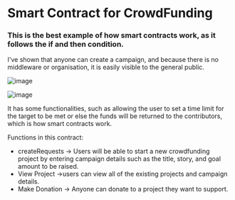 # Smart Contract for CrowdFunding

### This is the best example of how smart contracts work, as it follows the if and then condition.

I've shown that anyone can create a campaign, and because there is no middleware or organisation, it is easily visible to the general public.

![image](https://user-images.githubusercontent.com/81668653/191975074-3c42bae1-910e-4fb4-8537-1610f180816d.png)

![image](https://user-images.githubusercontent.com/81668653/191975057-1a2c781d-3dcb-435e-b65f-fab27c2b2b5c.png)

It has some functionalities, such as allowing the user to set a time limit for the target to be met or else the funds will be returned to the contributors, which is how smart contracts work.

Functions in this contract:

- createRequests -> Users will be able to start a new crowdfunding project by entering campaign details such as the title, story, and goal amount to be raised.
- View Project ->users can view all of the existing projects and campaign details.
- Make Donation -> Anyone can donate to a project they want to support.
